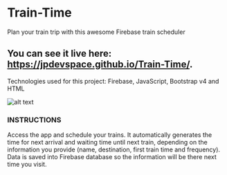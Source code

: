 # Train-Time
Plan your train trip with this awesome Firebase train scheduler

## You can see it live here: https://jpdevspace.github.io/Train-Time/.

Technologies used for this project: Firebase, JavaScript, Bootstrap v4 and HTML

![alt text][screenshot]

[screenshot]: https://github.com/jpdevspace/Train-Time/blob/master/assets/imgs/screenshot.png "Game Screenshot"

### INSTRUCTIONS
Access the app and schedule your trains. It automatically generates the time for next arrival and waiting time until next train, depending on the information you provide (name, destination, first train time and frequency). Data is saved into Firebase database so the information will be there next time you visit.

